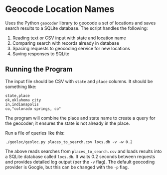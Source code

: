 Geocode Location Names
======================

Uses the Python `geocoder` library to geocode a set of locations and
saves search results to a SQLite database. The script handles the
following:

1. Reading text or CSV input with state and location name
2. Comparing search with records already in database
3. Spacing requests to geocoding service for new locations
4. Saving responses to SQLite

## Running the Program

The input file should be CSV with `state` and `place` columns. It should
be something like:

    state,place
    ok,oklahoma city
    in,indianapolis
    co,"colorado springs, co"

The program will combine the place and state name to create a query for
the geocoder; it ensures the state is not already in the place.

Run a file of queries like this:

    ./geoloc/geoloc.py places_to_search.csv locs.db -v -w 0.2

The above reads searches from `places_to_search.csv` and loads results into
a SQLite database called `locs.db`. It waits 0.2 seconds between requests
and provides detailed log output (per the `-v` flag). The default geocoding 
provider is Google, but this can be changed with the `-p` flag.
